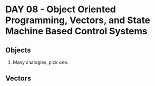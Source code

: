 # DAY 08 - Object Oriented Programming, Vectors, and State Machine Based Control Systems

## Objects

1. Many analogies, pick one.

## Vectors